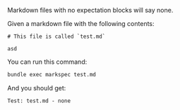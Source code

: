 Markdown files with no expectation blocks will say none.

Given a markdown file with the following contents:

```text file:test.md
# This file is called `test.md`

asd
```

You can run this command:

```bash command
bundle exec markspec test.md
```

And you should get:

```text expected stdout
Test: test.md - none
```
